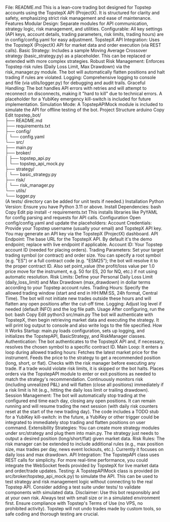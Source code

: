 File: README.md
This is a lean-core trading bot designed for Topstep accounts using the TopstepX API (ProjectX). It is structured for clarity and safety, emphasizing strict risk management and ease of maintenance.
Features
Modular Design: Separate modules for API communication, strategy logic, risk management, and utilities.
Configurable: All key settings (API keys, account details, trading parameters, risk limits, trading hours) are in config/config.yaml for easy adjustment.
TopstepX API Integration: Uses the TopstepX (ProjectX) API for market data and order execution (via REST calls).
Basic Strategy: Includes a sample Moving Average Crossover strategy (basic_strategy.py) as a placeholder. This can be replaced or extended with more complex strategies.
Robust Risk Management: Enforces Topstep risk rules (Daily Loss Limit, Max Drawdown) via the risk_manager.py module. The bot will automatically flatten positions and halt trading if rules are violated.
Logging: Comprehensive logging to console and file (via utils/logger.py) for debugging and audit trails.
Graceful Handling: The bot handles API errors with retries and will attempt to reconnect on disconnects, making it "hard to kill" due to technical errors. A placeholder for a YubiKey emergency kill-switch is included for future implementation.
Simulation Mode: A TopstepAPIMock module is included to simulate the API for offline testing of the bot.
Project Structure
arduino
Copy
Edit
topstep_bot/  
├── README.md  
├── requirements.txt  
├── config/  
│   └── config.yaml  
└── src/  
    ├── main.py  
    ├── broker/  
    │   ├── topstep_api.py  
    │   └── topstep_api_mock.py  
    ├── strategy/  
    │   └── basic_strategy.py  
    ├── risk/  
    │   └── risk_manager.py  
    └── utils/  
        └── logger.py  
(A tests/ directory can be added for unit tests if needed.)
Installation
Python Version: Ensure you have Python 3.11 or above.
Install Dependencies:
bash
Copy
Edit
pip install -r requirements.txt
This installs libraries like PyYAML for config parsing and requests for API calls.
Configuration
Open config/config.yaml and update the placeholders:
Account Credentials: Provide your Topstep username (usually your email) and TopstepX API key. You may generate an API key via the TopstepX (ProjectX) dashboard.
API Endpoint: The base URL for the TopstepX API. By default it's the demo endpoint; replace with live endpoint if applicable.
Account ID: Your Topstep account ID (needed for placing orders).
Trading Parameters: Set your target trading symbol (or contract) and order size. You can specify a root symbol (e.g. "ES") or a full contract code (e.g. "ESM25"); the bot will resolve it to the proper contract ID. Also set point_value (the profit/loss value per 1.0 price move for the instrument, e.g. 50 for ES, 20 for NQ, etc.) if not using automatic resolution.
Risk Limits: Define your Personal Daily Loss Limit (daily_loss_limit) and Max Drawdown (max_drawdown) in dollar terms according to your Topstep account rules.
Trading Hours: Specify the allowed trading window (start and end in HH:MM:SS, 24h format, Central Time). The bot will not initiate new trades outside these hours and will flatten any open positions after the cut-off time.
Logging: Adjust log level if needed (default INFO) and the log file path.
Usage
After configuring, run the bot:
bash
Copy
Edit
python3 src/main.py
The bot will authenticate with TopstepX, then begin retrieving market data and executing the strategy. It will print log output to console and also write logs to the file specified.
How It Works
Startup: main.py loads configuration, sets up logging, and initializes the TopstepAPI, BasicStrategy, and RiskManager classes.
Authentication: The bot authenticates to the TopstepX API and, if necessary, resolves the chosen symbol to a specific contract ID.
Main Loop: It enters a loop during allowed trading hours:
Fetches the latest market price for the instrument.
Feeds the price to the strategy to get a recommended position (long, short, or flat).
Checks with the risk manager before executing any trade. If a trade would violate risk limits, it is skipped or the bot halts.
Places orders via the TopstepAPI module to enter or exit positions as needed to match the strategy's recommendation.
Continuously monitors risk (including unrealized P&L) and will flatten (close all positions) immediately if a risk limit is hit (e.g., hitting the daily loss limit or trailing drawdown).
Session Management: The bot will automatically stop trading at the configured end time each day, closing any open positions. It can remain running and will resume trading the next session (with daily risk counters reset at the start of the new trading day).
The code includes a TODO stub for a YubiKey kill-switch: in the future, a YubiKey or other trigger could be integrated to immediately stop trading and flatten positions on user command.
Extensibility
Strategies: You can create more strategy modules under src/strategy and plug them into main.py. The strategy just needs to output a desired position (long/short/flat) given market data.
Risk Rules: The risk manager can be extended to include additional rules (e.g., max position size, max trades per day, news event lockouts, etc.). Currently it focuses on daily loss and max drawdown.
API Integration: The TopstepAPI class uses REST calls for simplicity. For more real-time performance, you could integrate the WebSocket feeds provided by TopstepX for live market data and order/trade updates.
Testing: A TopstepAPIMock class is provided (in src/broker/topstep_api_mock.py) to simulate the API. This can be used to test strategy and risk management logic without connecting to the real Topstep API. Consider adding a test suite under tests/ to validate components with simulated data.
Disclaimer: Use this bot responsibly and at your own risk. Always test with small size or in a simulated environment first. Ensure compliance with Topstep's Terms of Use (no VPS, no prohibited activity). Topstep will not undo trades made by custom tools, so safe coding and thorough testing are crucial.
